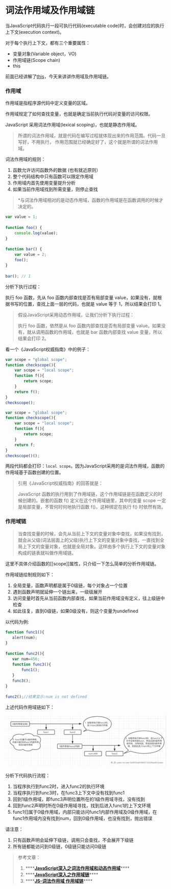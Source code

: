 # 词法作用域及作用域链

当JavaScript代码执行一段可执行代码\(executable code\)时，会创建对应的执行上下文\(execution context\)。

对于每个执行上下文，都有三个重要属性：

* 变量对象\(Variable object，VO\)
* 作用域链\(Scope chain\)
* this

前面已经讲解了[this](https://juejin.im/post/5eac13735188256d51476f59)，今天来讲讲作用域及作用域链。

### 作用域

作用域是指程序源代码中定义变量的区域。

作用域规定了如何查找变量，也就是确定当前执行代码对变量的访问权限。

JavaScript 采用词法作用域\(lexical scoping\)，也就是静态作用域。

> 所谓的词法作用域，就是代码在编写过程就体现出来的作用范围。代码一旦写好，不用执行， 作用范围就已经确定好了，这个就是所谓的词法作用域。

词法作用域的规则：

1. 函数允许访问函数外的数据 \(也有就近原则）
2. 整个代码结构中只有函数可以限定作用域
3. 作用域内首先使用变量提升分析
4. 如果当前作用域找到所需变量，则停止查找

> \*与词法作用域相对的是动态作用域，函数的作用域是在函数调用的时候才决定的。

```javascript
var value = 1;

function foo() {
    console.log(value);
}

function bar() {
    var value = 2;
    foo();
}

bar(); // 1
```

分析下执行过程：

执行 foo 函数，先从 foo 函数内部查找是否有局部变量 value，如果没有，就根据书写的位置，查找上面一层的代码，也就是 value 等于 1，所以结果会打印 1。

> 假设JavaScript采用动态作用域，让我们分析下执行过程：
>
> 执行 foo 函数，依然是从 foo 函数内部查找是否有局部变量 value。如果没有，就从调用函数的作用域，也就是 bar 函数内部查找 value 变量，所以结果会打印 2。

看一个《JavaScript权威指南》中的例子：

```javascript
var scope = "global scope";
function checkscope(){
    var scope = "local scope";
    function f(){
        return scope;
    }
    return f();
}
checkscope();
```

```javascript
var scope = "global scope";
function checkscope(){
    var scope = "local scope";
    function f(){
        return scope;
    }
    return f;
}
checkscope()();
```

两段代码都会打印：`local scope`。因为JavaScript采用的是词法作用域，函数的作用域基于函数创建的位置。

> 引用《JavaScript权威指南》的回答就是：
>
> JavaScript 函数的执行用到了作用域链，这个作用域链是在函数定义的时候创建的。嵌套的函数 f\(\) 定义在这个作用域链里，其中的变量 scope 一定是局部变量，不管何时何地执行函数 f\(\)，这种绑定在执行 f\(\) 时依然有效。

### 作用域链

> 当查找变量的时候，会先从当前上下文的变量对象中查找，如果没有找到，就会从父级\(词法层面上的父级\)执行上下文的变量对象中查找，一直找到全局上下文的变量对象，也就是全局对象。这样由多个执行上下文的变量对象构成的链表就叫做作用域链。

这里不具体介绍函数的\[\[scope\]\]属性，只介绍一下怎么简单的分析作用域链。

作用域链绘制规则如下：

1. 全局变量，函数声明都是属于0级链，每个对象占一个位置
2. 遇到函数声明就延伸一个链出来，一级级展开
3. 访问变量时首先从当前函数内部查找，如果当前作用域没有定义，往上级链中检查
4. 如此往复，直到0级链，如果0级没有，则这个变量为undefined

以代码为例:

```javascript
function func1(){
   alert(num);  
}

function func2(){
   var num=456;
   function func3(){
       func1();
   }
   func3();  
}

func2();//结果显示:num is not defined
```

上述代码作用域链如下：

![](../.gitbook/assets/gaitubao-ping-mu-kuai-zhao-20200503-xia-wu-5.22.33.png)

分析下代码执行流程：

1. 当程序执行到func2时，进入func2的执行环境
2. 当程序执行到func3时，在func3上下文中没有找到func1
3. 回到1级作用域，即func3声明位置所在的1级作用域寻找，没有找到
4. 回到func2声明时所在0级作用域寻找，找到后进入func1的上下文环境
5. func1归属于0级作用域，内部只能访问func1内部作用域及0级作用域，在func1作用域内没有找到num，回到0级作用域，也没有找到，抛出错误

请注意：

1. 只有函数声明会延伸下级链，调用只会查找，不会展开下级链
2. 所有链都能访问到0级链，0级链只能访问0级链



> 参考文章：
>
> 1. \*\*\*\*[**JavaScript深入之词法作用域和动态作用域**](https://github.com/mqyqingfeng/Blog/issues/3)\*\*\*\*
> 2. \*\*\*\*[**JavaScript深入之作用域链**](https://github.com/mqyqingfeng/Blog/issues/6)\*\*\*\*
> 3. \*\*\*\*[**JS-词法作用域 作用域链**](https://www.cnblogs.com/xixiaijunjun/p/10085078.html)\*\*\*\*

